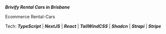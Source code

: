 ***Brivify Rental Cars in Brisbane***

Ecommerce Rental-Cars

Tech: 
***TypeScript*** |
***NextJS*** |
***React*** |
***TailWindCSS*** |
***Shadcn*** |
***Strapi*** |
***Stripe*** 





